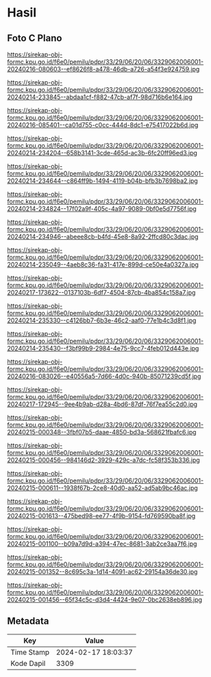 # Hasil

## Foto C Plano

https://sirekap-obj-formc.kpu.go.id/f6e0/pemilu/pdpr/33/29/06/20/06/3329062006001-20240216-080603--ef8626f8-a478-46db-a726-a54f3e924759.jpg

https://sirekap-obj-formc.kpu.go.id/f6e0/pemilu/pdpr/33/29/06/20/06/3329062006001-20240214-233845--abdaa1cf-f882-47cb-af7f-98d716b6e164.jpg

https://sirekap-obj-formc.kpu.go.id/f6e0/pemilu/pdpr/33/29/06/20/06/3329062006001-20240216-085401--ca01d755-c0cc-444d-8dc1-e75417022b6d.jpg

https://sirekap-obj-formc.kpu.go.id/f6e0/pemilu/pdpr/33/29/06/20/06/3329062006001-20240214-234204--658b3141-3cde-465d-ac3b-6fc20ff96ed3.jpg

https://sirekap-obj-formc.kpu.go.id/f6e0/pemilu/pdpr/33/29/06/20/06/3329062006001-20240214-234644--c864ff9b-1494-4119-b04b-bfb3b7698ba2.jpg

https://sirekap-obj-formc.kpu.go.id/f6e0/pemilu/pdpr/33/29/06/20/06/3329062006001-20240214-234824--17f02a9f-405c-4a97-9089-0bf0e5d7756f.jpg

https://sirekap-obj-formc.kpu.go.id/f6e0/pemilu/pdpr/33/29/06/20/06/3329062006001-20240214-234946--abeee8cb-b4fd-45e8-8a92-2ffcd80c3dac.jpg

https://sirekap-obj-formc.kpu.go.id/f6e0/pemilu/pdpr/33/29/06/20/06/3329062006001-20240214-235049--4aeb8c36-fa31-417e-899d-ce50e4a0327a.jpg

https://sirekap-obj-formc.kpu.go.id/f6e0/pemilu/pdpr/33/29/06/20/06/3329062006001-20240217-173622--0137103b-6df7-4504-87cb-4ba854c158a7.jpg

https://sirekap-obj-formc.kpu.go.id/f6e0/pemilu/pdpr/33/29/06/20/06/3329062006001-20240214-235330--c4126bb7-6b3e-46c2-aaf0-77e1b4c3d8f1.jpg

https://sirekap-obj-formc.kpu.go.id/f6e0/pemilu/pdpr/33/29/06/20/06/3329062006001-20240214-235430--f3bf99b9-2984-4e75-9cc7-4feb012d443e.jpg

https://sirekap-obj-formc.kpu.go.id/f6e0/pemilu/pdpr/33/29/06/20/06/3329062006001-20240216-083026--e40556a5-7d66-4d0c-940b-85071239cd5f.jpg

https://sirekap-obj-formc.kpu.go.id/f6e0/pemilu/pdpr/33/29/06/20/06/3329062006001-20240217-172945--9ee4b9ab-d28a-4bd6-87df-76f7ea55c2d0.jpg

https://sirekap-obj-formc.kpu.go.id/f6e0/pemilu/pdpr/33/29/06/20/06/3329062006001-20240215-000348--3fbf07b5-daae-4850-bd3a-568621fbafc6.jpg

https://sirekap-obj-formc.kpu.go.id/f6e0/pemilu/pdpr/33/29/06/20/06/3329062006001-20240215-000456--984146d2-3929-429c-a7dc-fc58f353b336.jpg

https://sirekap-obj-formc.kpu.go.id/f6e0/pemilu/pdpr/33/29/06/20/06/3329062006001-20240215-000611--1938f67b-2ce8-40d0-aa52-ad5ab9bc46ac.jpg

https://sirekap-obj-formc.kpu.go.id/f6e0/pemilu/pdpr/33/29/06/20/06/3329062006001-20240215-001613--475bed98-ee77-4f9b-9154-fd769590ba8f.jpg

https://sirekap-obj-formc.kpu.go.id/f6e0/pemilu/pdpr/33/29/06/20/06/3329062006001-20240215-001100--b09a7d9d-a394-47ec-8681-3ab2ce3aa7f6.jpg

https://sirekap-obj-formc.kpu.go.id/f6e0/pemilu/pdpr/33/29/06/20/06/3329062006001-20240215-001352--8c695c3a-1d14-4091-ac62-29154a36de30.jpg

https://sirekap-obj-formc.kpu.go.id/f6e0/pemilu/pdpr/33/29/06/20/06/3329062006001-20240215-001456--65f34c5c-d3d4-4424-9e07-0bc2638eb896.jpg


## Metadata

| Key        | Value               |
| ---------- | ------------------- |
| Time Stamp | 2024-02-17 18:03:37 |
| Kode Dapil | 3309                |



